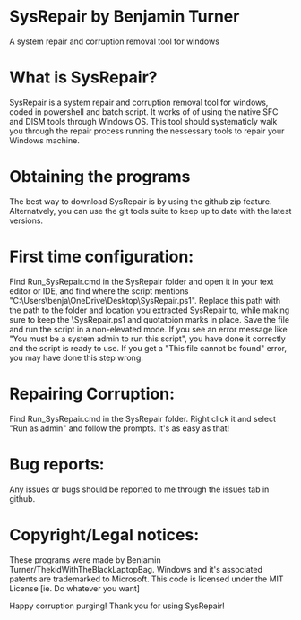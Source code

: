 # SysRepair by Benjamin Turner
A system repair and corruption removal tool for windows


# What is SysRepair?

SysRepair is a system repair and corruption removal tool for windows, coded in powershell and batch script. It works of of using the native SFC and DISM tools through Windows OS. This tool should systematicly walk you through the repair process running the nessessary tools to repair your Windows machine.

# Obtaining the programs

The best way to download SysRepair is by using the github zip feature. Alternatvely, you can use the git tools suite to keep up to date with the latest versions.


# First time configuration:

Find Run_SysRepair.cmd in the SysRepair folder and open it in your text editor or IDE, and find where the script mentions "C:\Users\benja\OneDrive\Desktop\SysRepair.ps1". Replace this path with the path to the folder and location you extracted SysRepair to, while making sure to keep the \SysRepair.ps1 and quotatoion marks in place. Save the file and run the script in a non-elevated mode. If you see an error message like "You must be a system admin to run this script", you have done it correctly and the script is ready to use. If you get a "This file cannot be found" error, you may have done this step wrong.


# Repairing Corruption:

Find Run_SysRepair.cmd in the SysRepair folder. Right click it and select "Run as admin" and follow the prompts. It's as easy as that!


# Bug reports:

Any issues or bugs should be reported to me through the issues tab in github.


# Copyright/Legal notices:

These programs were made by Benjamin Turner/ThekidWithTheBlackLaptopBag. Windows and it's associated patents are trademarked to Microsoft. This code is licensed under the MIT License [ie. Do whatever you want]

Happy corruption purging!
Thank you for using SysRepair!
